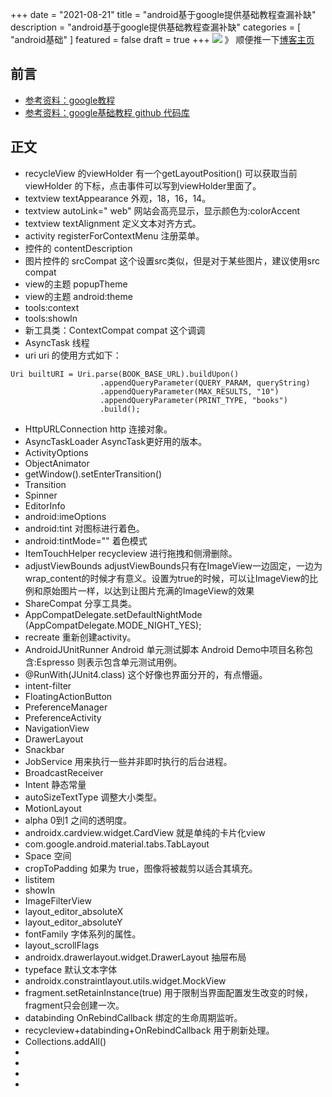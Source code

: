 +++
date = "2021-08-21"
title = "android基于google提供基础教程查漏补缺"
description = "android基于google提供基础教程查漏补缺"
categories = [
    "android基础"
]
featured = false
draft = true 
+++
![](https://gitee.com/lalalaxiaowifi/pictures/raw/master/image/%E6%97%A5%E5%B8%B8%E6%90%AC%E7%A0%96%E5%A4%B4.png)
》 顺便推一下[博客主页](http://lalalaxiaowifi.gitee.io/pictures/)
## 前言
* [参考资料：google教程](https://developer.android.google.cn/courses/fundamentals-training/toc-v2)
* [参考资料：google基础教程 github 代码库](https://github.com/google-developer-training/android-fundamentals-apps-v2)
## 正文
* recycleView 的viewHolder 有一个getLayoutPosition() 可以获取当前viewHolder 的下标，点击事件可以写到viewHolder里面了。
* textview textAppearance 外观，18，16，14。
* textview autoLink=" web" 网站会高亮显示，显示颜色为:colorAccent
* textview textAlignment 定义文本对齐方式。
* activity registerForContextMenu 注册菜单。
* 控件的 contentDescription 
* 图片控件的 srcCompat 这个设置src类似，但是对于某些图片，建议使用src compat 
* view的主题 popupTheme 
* view的主题 android:theme
* tools:context
* tools:showIn
* 新工具类：ContextCompat compat 这个调调
* AsyncTask 线程
* uri uri 的使用方式如下：
````aidl
Uri builtURI = Uri.parse(BOOK_BASE_URL).buildUpon()
                    .appendQueryParameter(QUERY_PARAM, queryString)
                    .appendQueryParameter(MAX_RESULTS, "10")
                    .appendQueryParameter(PRINT_TYPE, "books")
                    .build();
````
* HttpURLConnection http 连接对象。
* AsyncTaskLoader AsyncTask更好用的版本。
* ActivityOptions 
* ObjectAnimator
* getWindow().setEnterTransition()
* Transition
* Spinner
* EditorInfo
* android:imeOptions
* android:tint 对图标进行着色。
* android:tintMode="" 着色模式
* ItemTouchHelper recycleview 进行拖拽和侧滑删除。
* adjustViewBounds adjustViewBounds只有在ImageView一边固定，一边为wrap_content的时候才有意义。设置为true的时候，可以让ImageView的比例和原始图片一样，以达到让图片充满的ImageView的效果
* ShareCompat 分享工具类。
* AppCompatDelegate.setDefaultNightMode (AppCompatDelegate.MODE_NIGHT_YES);
* recreate 重新创建activity。
* AndroidJUnitRunner Android 单元测试脚本 Android Demo中项目名称包含:Espresso 则表示包含单元测试用例。
* @RunWith(JUnit4.class) 这个好像也界面分开的，有点懵逼。
* intent-filter
* FloatingActionButton
* PreferenceManager
* PreferenceActivity
* NavigationView
* DrawerLayout
* Snackbar 
* JobService 用来执行一些并非即时执行的后台进程。
* BroadcastReceiver
* Intent 静态常量
* autoSizeTextType 调整大小类型。
* MotionLayout
* alpha 0到1 之间的透明度。
* androidx.cardview.widget.CardView 就是单纯的卡片化view
* com.google.android.material.tabs.TabLayout
* Space 空间
* cropToPadding 如果为 true，图像将被裁剪以适合其填充。
* listitem
* showIn
* ImageFilterView
* layout_editor_absoluteX
* layout_editor_absoluteY
* fontFamily 字体系列的属性。
* layout_scrollFlags
* androidx.drawerlayout.widget.DrawerLayout 抽屉布局 
* typeface 默认文本字体
* androidx.constraintlayout.utils.widget.MockView
* fragment.setRetainInstance(true) 用于限制当界面配置发生改变的时候，fragment只会创建一次。
* databinding  OnRebindCallback 绑定的生命周期监听。
* recycleview+databinding+OnRebindCallback 用于刷新处理。
* Collections.addAll()
* 
* 
* 
* 



